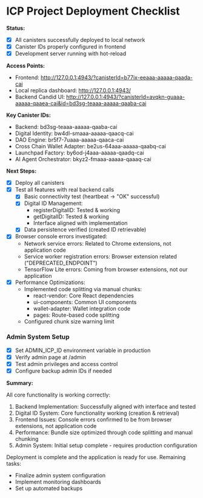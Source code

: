 # ICP Project Deployment Checklist

**Status:**

- [x] All canisters successfully deployed to local network
- [x] Canister IDs properly configured in frontend
- [x] Development server running with hot-reload

**Access Points:**

- Frontend: http://127.0.0.1:4943/?canisterId=b77ix-eeaaa-aaaaa-qaada-cai
- Local replica dashboard: http://127.0.0.1:4943/
- Backend Candid UI: http://127.0.0.1:4943/?canisterId=avqkn-guaaa-aaaaa-qaaea-cai&id=bd3sg-teaaa-aaaaa-qaaba-cai

**Key Canister IDs:**

- Backend: bd3sg-teaaa-aaaaa-qaaba-cai
- Digital Identity: bw4dl-smaaa-aaaaa-qaacq-cai
- DAO Engine: br5f7-7uaaa-aaaaa-qaaca-cai
- Cross Chain Wallet Adapter: be2us-64aaa-aaaaa-qaabq-cai
- Launchpad Factory: by6od-j4aaa-aaaaa-qaadq-cai
- AI Agent Orchestrator: bkyz2-fmaaa-aaaaa-qaaaq-cai

**Next Steps:**

- [x] Deploy all canisters
- [x] Test all features with real backend calls
  - [x] Basic connectivity test (heartbeat -> "OK" successful)
  - [x] Digital ID Management:
    * registerDigitalID: Tested & working
    * getDigitalID: Tested & working
    * Interface aligned with implementation
  - [x] Data persistence verified (created ID retrievable)
- [x] Browser console errors investigated:
  - Network service errors: Related to Chrome extensions, not application code
  - Service worker registration errors: Browser extension related ("DEPRECATED_ENDPOINT")
  - TensorFlow Lite errors: Coming from browser extensions, not our application
- [x] Performance Optimizations:
  - Implemented code splitting via manual chunks:
    * react-vendor: Core React dependencies
    * ui-components: Common UI components
    * wallet-adapter: Wallet integration code
    * pages: Route-based code splitting
  - Configured chunk size warning limit

### Admin System Setup
- [x] Set ADMIN_ICP_ID environment variable in production
- [x] Verify admin page at /admin
- [x] Test admin privileges and access control
- [x] Configure backup admin IDs if needed

**Summary:**

All core functionality is working correctly:
1. Backend Implementation: Successfully aligned with interface and tested
2. Digital ID System: Core functionality working (creation & retrieval)
3. Frontend Issues: Console errors confirmed to be from browser extensions, not application code
4. Performance: Bundle size optimized through code splitting and manual chunking
5. Admin System: Initial setup complete - requires production configuration

Deployment is complete and the application is ready for use. Remaining tasks:
- Finalize admin system configuration
- Implement monitoring dashboards
- Set up automated backups
